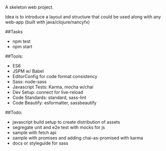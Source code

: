 A skeleton web project.

Idea is to introduce a layout and structure that could be used along
with any web-app (built with java/clojure/nancyfx)


##Tasks

* npm test
* npm start

##Tools:

* ES6
* JSPM w/ Babel
* EditorConfig for code format consistency
* Sass: node-sass
* Javascript Tests: Karma, mocha w/chai
* Dev Setup: connect for live-reload
* Code Standards: standard, sass-lint
* Code Beautify: esformatter, sassbeautify 

##Todo:

* javascript build setup to create distribution of assets
* segregate unit and e2e test with mocks for js
* sample with fetch api
* sample with promises and adding chai-as-promised with karma
* docs or styleguide for sass
